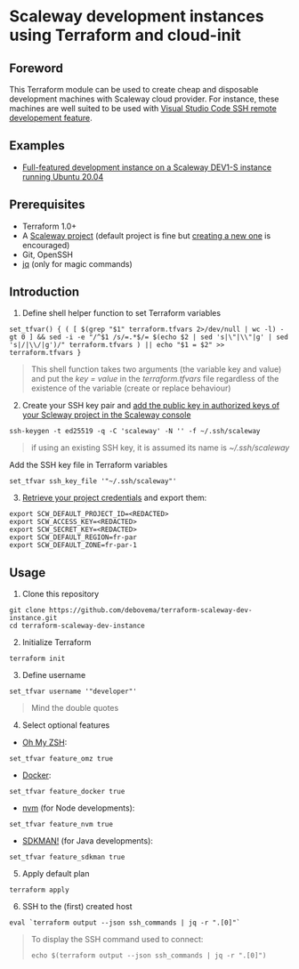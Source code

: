 # Scaleway development instances using Terraform and cloud-init

## Foreword

This Terraform module can be used to create cheap and disposable development machines with Scaleway cloud provider. For instance, these machines are well suited to be used with [Visual Studio Code SSH remote developement feature](https://code.visualstudio.com/docs/remote/ssh).

## Examples

* [Full-featured development instance on a Scaleway DEV1-S instance running Ubuntu 20.04](examples/ubuntu_dev1-s_full)

## Prerequisites

* Terraform 1.0+
* A [Scaleway project](https://console.scaleway.com/project/) (default project is fine but [creating a new one](https://www.scaleway.com/en/docs/scaleway-project/) is encouraged)
* Git, OpenSSH
* [jq](https://stedolan.github.io/jq/) (only for magic commands)

## Introduction

1. Define shell helper function to set Terraform variables

```
set_tfvar() { ( [ $(grep "$1" terraform.tfvars 2>/dev/null | wc -l) -gt 0 ] && sed -i -e "/^$1 /s/=.*$/= $(echo $2 | sed 's|\"|\\"|g' | sed 's|/|\\/|g')/" terraform.tfvars ) || echo "$1 = $2" >> terraform.tfvars }
```

> This shell function takes two arguments (the variable key and value) and put the *key = value* in the *terraform.tfvars* file regardless of the existence of the variable (create or replace behaviour)

2. Create your SSH key pair and [add the public key in authorized keys of your Scleway project in the Scaleway console](https://console.scaleway.com/project/credentials)

```
ssh-keygen -t ed25519 -q -C 'scaleway' -N '' -f ~/.ssh/scaleway
```

> if using an existing SSH key, it is assumed its name is *~/.ssh/scaleway*

Add the SSH key file in Terraform variables
```
set_tfvar ssh_key_file '"~/.ssh/scaleway"'
```

3. [Retrieve your project credentials](https://console.scaleway.com/project/credentials) and export them:

```
export SCW_DEFAULT_PROJECT_ID=<REDACTED>
export SCW_ACCESS_KEY=<REDACTED>
export SCW_SECRET_KEY=<REDACTED>
export SCW_DEFAULT_REGION=fr-par
export SCW_DEFAULT_ZONE=fr-par-1
```

## Usage

1. Clone this repository

```
git clone https://github.com/debovema/terraform-scaleway-dev-instance.git
cd terraform-scaleway-dev-instance
```

2. Initialize Terraform

```
terraform init
```

3. Define username

```
set_tfvar username '"developer"'
```

> Mind the double quotes

4. Select optional features

* [Oh My ZSH](https://ohmyz.sh/):
```
set_tfvar feature_omz true
```

* [Docker](https://www.docker.com/):
```
set_tfvar feature_docker true
```

* [nvm](https://github.com/nvm-sh/nvm) (for Node developments):
```
set_tfvar feature_nvm true
```

* [SDKMAN!](https://sdkman.io/) (for Java developments):
```
set_tfvar feature_sdkman true
```

5. Apply default plan
```
terraform apply
```

6. SSH to the (first) created host

```
eval `terraform output --json ssh_commands | jq -r ".[0]"`
```

> To display the SSH command used to connect:
> ```
> echo $(terraform output --json ssh_commands | jq -r ".[0]")
> ```
